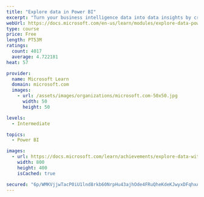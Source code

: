 ```yaml
---
title: "Explore data in Power BI"
excerpt: "Turn your business intelligence data into data insights by creating and configuring Power BI dashboards."
webUrl: https://docs.microsoft.com/en-us/learn/modules/explore-data-power-bi/
type: course
price: Free
length: PT53M
ratings:
  count: 4017
  average: 4.722181
heat: 57

provider:
  name: Microsoft Learn
  domain: microsoft.com
  images:
    - url: /assets/images/organizations/microsoft.com-50x50.jpg
      width: 50
      height: 50

levels:
  - Intermediate

topics:
  - Power BI

images:
  - url: https://docs.microsoft.com/learn/achievements/explore-data-with-power-bi-desktop-social.png
    width: 800
    height: 400
    isCached: true

secured: "6p/WMKVjjwTacP0iU1lnd8rkb60NrpHu43ajhOde4FRuQheKdeKJwyxDFqhxAPuKrPsbYb4+xMW7jGpwmQEgZdphkg3rdxrv/ZuNxgDqqpTUjtucBBMabV321/Af33g5MhZZUPp0RvwKScbKYQqyRwz3Y6qnnZGLIQJKymIcgmGt+YAAmIfg+hru4y43qVDh0QOUz8r/b9cx4sFuWf5bcFSt4ewGAsE3dT5xzvSicMKU1lubR+mDMTKcdY7MZJq4Ffsg462E/od0f6LWZS3g04lBW+l4DQev21We6QDs67l79Hh2Ts0lvl+grc59v4819/Y9goSRwIqG5JFXKfQ8cjf+DRUxWHdug8k0NP0vkvo4aGFBRSPZO7ytLbQz5k2NLG2p5z+3slb45nNVOzto+9/20mrzkggXiMn8CCn4jd8=;Nkn0YCZDLMu0cWtG46y2mw=="
---
```


